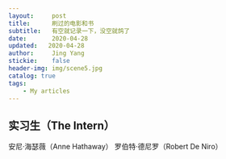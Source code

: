 ```yaml
---
layout:     post
title:      刷过的电影和书
subtitle:   有空就记录一下，没空就鸽了
date:       2020-04-28
updated:   2020-04-28
author:     Jing Yang
stickie:    false
header-img: img/scene5.jpg
catalog: true
tags:
    - My articles
---
```


## 实习生（The Intern）

安尼·海瑟薇（Anne Hathaway） 罗伯特·德尼罗（Robert De Niro）

